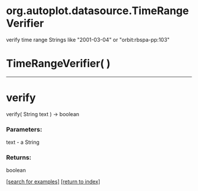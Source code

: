 # org.autoplot.datasource.TimeRangeVerifier

verify time range Strings like "2001-03-04" or "orbit:rbspa-pp:103"

# TimeRangeVerifier( )


***
<a name="verify"></a>
# verify
verify( String text ) &rarr; boolean



### Parameters:
text - a String

### Returns:
boolean


<a href="https://github.com/autoplot/dev/search?q=verify&unscoped_q=verify">[search for examples]</a>
<a href="https://github.com/autoplot/documentation/blob/master/javadoc/index-all.md">[return to index]</a>

